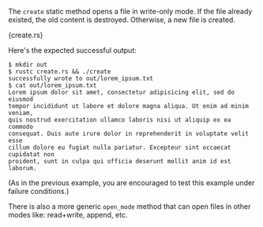 The `create` static method opens a file in write-only mode. If the file
already existed, the old content is destroyed. Otherwise, a new file is
created.

{create.rs}

Here's the expected successful output:

```
$ mkdir out
$ rustc create.rs && ./create
successfully wrote to out/lorem_ipsum.txt
$ cat out/lorem_ipsum.txt
Lorem ipsum dolor sit amet, consectetur adipisicing elit, sed do eiusmod
tempor incididunt ut labore et dolore magna aliqua. Ut enim ad minim veniam,
quis nostrud exercitation ullamco laboris nisi ut aliquip ex ea commodo
consequat. Duis aute irure dolor in reprehenderit in voluptate velit esse
cillum dolore eu fugiat nulla pariatur. Excepteur sint occaecat cupidatat non
proident, sunt in culpa qui officia deserunt mollit anim id est laborum.
```

(As in the previous example, you are encouraged to test this example under
failure conditions.)

There is also a more generic `open_mode` method that can open files in other
modes like: read+write, append, etc.
